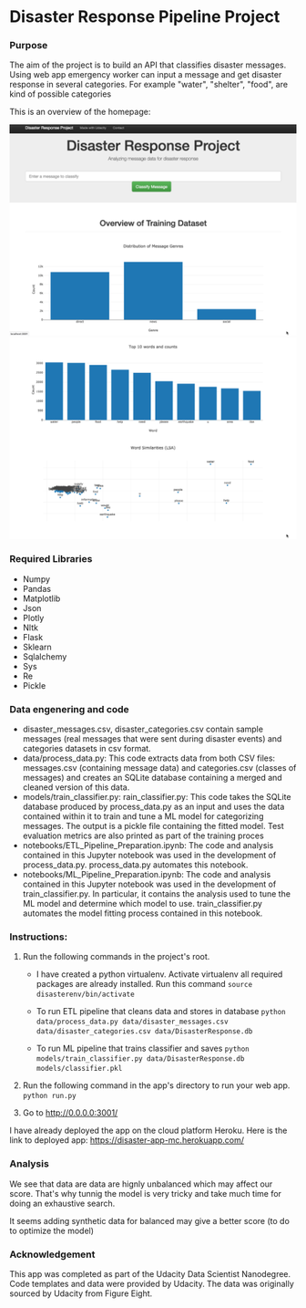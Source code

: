 # Disaster Response Pipeline Project

### Purpose
The aim of the project is to build an API that classifies disaster messages.
Using web app emergency worker can input a message and get disaster response in several categories. 
For example "water", "shelter", "food",  are kind of possible categories

<p>This is an overview of the homepage:</p>

<img src='data/home1.png' alt='homepage1'>


<img src='data/home2.png' alt='homepage2'>


### Required Libraries
- Numpy
- Pandas
- Matplotlib
- Json
- Plotly
- Nltk
- Flask
- Sklearn
- Sqlalchemy
- Sys
- Re
- Pickle
### Data engenering and code
- disaster_messages.csv, disaster_categories.csv contain sample messages (real messages that were sent during disaster events) and categories datasets in csv format.
- data/process_data.py: This code extracts data from both CSV files: messages.csv (containing message data) and categories.csv (classes of messages) and creates an SQLite database containing a merged and cleaned version of this data.
- models/train_classifier.py: rain_classifier.py: This code takes the SQLite database produced by process_data.py as an input and uses the data contained within it to train and tune a ML model for categorizing messages. The output is a pickle file containing the fitted model.
Test evaluation metrics are also printed as part of the training proces
- notebooks/ETL_Pipeline_Preparation.ipynb: The code and analysis contained in this Jupyter notebook was used in the development of process_data.py. process_data.py automates this notebook.
- notebooks/ML_Pipeline_Preparation.ipynb: The code and analysis contained in this Jupyter notebook was used in the development of train_classifier.py. In particular, it contains the analysis used to tune the ML model and determine which model to use. train_classifier.py automates the model fitting process contained in this notebook.
### Instructions:
1. Run the following commands in the project's root.
     - I have created a python virtualenv. Activate virtualenv all required packages are already installed.
     Run this command
      `source disasterenv/bin/activate`

    - To run ETL pipeline that cleans data and stores in database
        `python data/process_data.py data/disaster_messages.csv data/disaster_categories.csv data/DisasterResponse.db`
    - To run ML pipeline that trains classifier and saves
        `python models/train_classifier.py data/DisasterResponse.db models/classifier.pkl`

2. Run the following command in the app's directory to run your web app.
    `python run.py`

3. Go to http://0.0.0.0:3001/

I have already deployed the app on the cloud platform Heroku. Here is the link to deployed app:
https://disaster-app-mc.herokuapp.com/

### Analysis
We see that data are data are hignly unbalanced which may affect our score.
That's why tunnig the model is very tricky and take much  time for doing an exhaustive search.

It seems adding synthetic data for balanced may give a better score (to do  to optimize the model)
### Acknowledgement
This app was completed as part of the Udacity Data Scientist Nanodegree. Code templates and data were provided by Udacity. The data was originally sourced by Udacity from Figure Eight.
